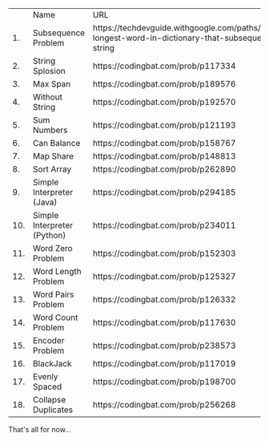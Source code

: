 <table>
<th>
<td> Name </td>
<td> URL </td>
</th>
<tr>
<td>1.</td><td>Subsequence Problem</td><td>https://techdevguide.withgoogle.com/paths/foundational/find-longest-word-in-dictionary-that-subsequence-of-given-string</td>
</tr>
<tr>
<td>2.</td><td>String Splosion</td><td>https://codingbat.com/prob/p117334</td>
</tr>
<tr>
<td>3.</td><td>Max Span</td><td>https://codingbat.com/prob/p189576</td>
</tr>
<tr>
<td>4.</td><td>Without String</td><td>https://codingbat.com/prob/p192570</td>
</tr>
<tr>
<td>5.</td><td>Sum Numbers</td><td>https://codingbat.com/prob/p121193</td>
</tr>
<tr>
<td>6.</td><td>Can Balance</td><td>https://codingbat.com/prob/p158767</td>
</tr>
<tr>
<td>7.</td><td>Map Share</td><td>https://codingbat.com/prob/p148813</td>
</tr>
<tr>
<td>8.</td><td>Sort Array</td><td>https://codingbat.com/prob/p262890</td>
</tr>
<tr>
<td>9.</td><td>Simple Interpreter (Java) </td><td>https://codingbat.com/prob/p294185</td>
</tr>
<tr>
<td>10.</td><td>Simple Interpreter (Python) </td><td>https://codingbat.com/prob/p234011</td>
</tr>
<tr>
<td>11.</td><td>Word Zero Problem</td><td>https://codingbat.com/prob/p152303</td>
</tr>
<tr>
<td>12.</td><td>Word Length Problem</td><td>https://codingbat.com/prob/p125327</td>
</tr>
<tr>
<td>13.</td><td>Word Pairs Problem</td><td>https://codingbat.com/prob/p126332</td>
</tr>
<tr>
<td>14.</td><td>Word Count Problem</td><td>https://codingbat.com/prob/p117630</td>
</tr>
<tr>
<td>15.</td><td>Encoder Problem</td><td>https://codingbat.com/prob/p238573</td>
</tr>
<tr>
<td>16.</td><td>BlackJack</td><td>https://codingbat.com/prob/p117019</td>
</tr>
<tr>
<td>17.</td><td>Evenly Spaced</td><td>https://codingbat.com/prob/p198700</td>
</tr>
<tr>
<td>18.</td><td>Collapse Duplicates</td><td>https://codingbat.com/prob/p256268</td>
</tr>
</table>

That's all for now...
